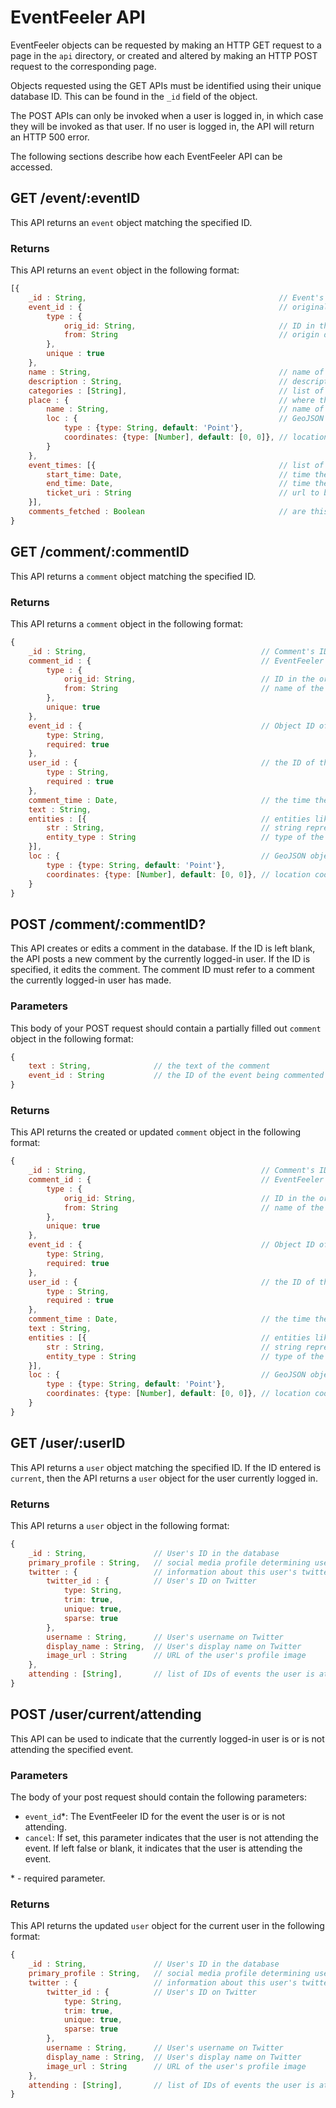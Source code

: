 # EventFeeler API

EventFeeler objects can be requested by making an HTTP GET request to a page in the `api` directory, or created and altered by making an HTTP POST request to the corresponding page.

Objects requested using the GET APIs must be identified using their unique database ID. This can be found in the `_id` field of the object.

The POST APIs can only be invoked when a user is logged in, in which case they will be invoked as that user. If no user is logged in, the API will return an HTTP 500 error.

The following sections describe how each EventFeeler API can be accessed.

## GET /event/:eventID

This API returns an `event` object matching the specified ID.

### Returns
This API returns an `event` object in the following format:

```javascript
[{
    _id : String,                                           // Event's ID in the database
    event_id : {                                            // original data source's ID for the event
        type : {
            orig_id: String,                                // ID in the original event datasource
            from: String                                    // origin datasource for the event (e.g. Facebook)
        },
        unique : true
    },
    name : String,                                          // name of the event
    description : String,                                   // description of the event
    categories : [String],                                  // list of event categories
    place : {                                               // where the event takes place
        name : String,                                      // name of the event's location
        loc : {                                             // GeoJSON object describing the event's location
            type : {type: String, default: 'Point'},
            coordinates: {type: [Number], default: [0, 0]}, // location coordinates in order [long, lat]
        }
    },
    event_times: [{                                         // list of times the event takes place
        start_time: Date,                                   // time the event starts
        end_time: Date,                                     // time the event ends
        ticket_uri : String                                 // url to buy a ticket for this event time
    }],
    comments_fetched : Boolean                              // are this event's comments in the DB?
}
```

## GET /comment/:commentID

This API returns a `comment` object matching the specified ID.

### Returns
This API returns a `comment` object in the following format:

```javascript
{
    _id : String,                                       // Comment's ID in the database
    comment_id : {                                      // EventFeeler ID for the comment
        type : {
            orig_id: String,                            // ID in the original comment datasource
            from: String                                // name of the datasource this comment comes from
        },
        unique: true
    },
    event_id : {                                        // Object ID of the corresponding event
        type: String,
        required: true
    },
    user_id : {                                         // the ID of the user who made the comment
        type : String,
        required : true
    },
    comment_time : Date,                                // the time the comment was made
    text : String,
    entities : [{                                       // entities like images or hashtags in the comment
        str : String,                                   // string representation of the entity (e.g. image url)
        entity_type : String                            // type of the entity (e.g. image, hashtag, etc.)
    }],
    loc : {                                             // GeoJSON object describing the comment's location
        type : {type: String, default: 'Point'},
        coordinates: {type: [Number], default: [0, 0]}, // location coordinates in order [long, lat]
    }
}
```

## POST /comment/:commentID?

This API creates or edits a comment in the database. If the ID is left blank, the API posts a new comment by the currently logged-in user. If the ID is specified, it edits the comment. The comment ID must refer to a comment the currently logged-in user has made.

### Parameters

This body of your POST request should contain a partially filled out `comment` object in the following format:

```javascript
{
    text : String,              // the text of the comment
    event_id : String           // the ID of the event being commented upon
}
```

### Returns

This API returns the created or updated `comment` object in the following format:

```javascript
{
    _id : String,                                       // Comment's ID in the database
    comment_id : {                                      // EventFeeler ID for the comment
        type : {
            orig_id: String,                            // ID in the original comment datasource
            from: String                                // name of the datasource this comment comes from
        },
        unique: true
    },
    event_id : {                                        // Object ID of the corresponding event
        type: String,
        required: true
    },
    user_id : {                                         // the ID of the user who made the comment
        type : String,
        required : true
    },
    comment_time : Date,                                // the time the comment was made
    text : String,
    entities : [{                                       // entities like images or hashtags in the comment
        str : String,                                   // string representation of the entity (e.g. image url)
        entity_type : String                            // type of the entity (e.g. image, hashtag, etc.)
    }],
    loc : {                                             // GeoJSON object describing the comment's location
        type : {type: String, default: 'Point'},
        coordinates: {type: [Number], default: [0, 0]}, // location coordinates in order [long, lat]
    }
}
```

## GET /user/:userID

This API returns a `user` object matching the specified ID. If the ID entered is `current`, then the API returns a `user` object for the user currently logged in.

### Returns
This API returns a `user` object in the following format:

```javascript
{
    _id : String,               // User's ID in the database
    primary_profile : String,   // social media profile determining user's appearance on EventFeeler
    twitter : {                 // information about this user's twitter profile
        twitter_id : {          // User's ID on Twitter
            type: String,
            trim: true,
            unique: true,
            sparse: true
        },
        username : String,      // User's username on Twitter
        display_name : String,  // User's display name on Twitter
        image_url : String      // URL of the user's profile image
    },
    attending : [String],       // list of IDs of events the user is attending
}
```

## POST /user/current/attending

This API can be used to indicate that the currently logged-in user is or is not attending the specified event.

### Parameters

The body of your post request should contain the following parameters:

- `event_id`\*: The EventFeeler ID for the event the user is or is not attending.
- `cancel`: If set, this parameter indicates that the user is not attending the event. If left false or blank, it indicates that the user is attending the event.

\* - required parameter.

### Returns
This API returns the updated `user` object for the current user in the following format:

```javascript
{
    _id : String,               // User's ID in the database
    primary_profile : String,   // social media profile determining user's appearance on EventFeeler
    twitter : {                 // information about this user's twitter profile
        twitter_id : {          // User's ID on Twitter
            type: String,
            trim: true,
            unique: true,
            sparse: true
        },
        username : String,      // User's username on Twitter
        display_name : String,  // User's display name on Twitter
        image_url : String      // URL of the user's profile image
    },
    attending : [String],       // list of IDs of events the user is attending
}
```
